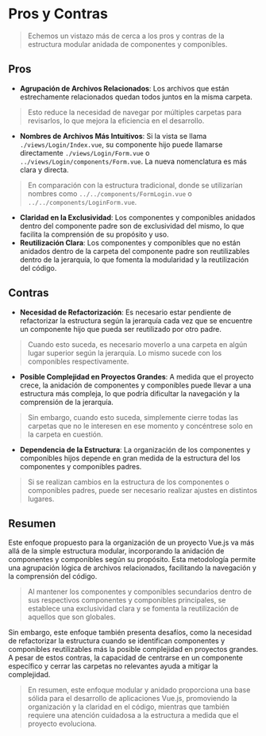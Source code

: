 # Pros y Contras

>Echemos un vistazo más de cerca a los pros y contras de la estructura modular anidada de componentes y componibles.

## Pros

- **Agrupación de Archivos Relacionados**: Los archivos que están estrechamente relacionados quedan todos juntos en la misma carpeta.
>Esto reduce la necesidad de navegar por múltiples carpetas para revisarlos, lo que mejora la eficiencia en el desarrollo.
- **Nombres de Archivos Más Intuitivos**: Si la vista se llama `./views/Login/Index.vue`, su componente hijo puede llamarse directamente `./views/Login/Form.vue` o `../views/Login/components/Form.vue`. La nueva nomenclatura es más clara y directa.
>En comparación con la estructura tradicional, donde se utilizarían nombres como `../../components/FormLogin.vue` o `../../components/LoginForm.vue`.
- **Claridad en la Exclusividad**: Los componentes y componibles anidados dentro del componente padre son de exclusividad del mismo, lo que facilita la comprensión de su propósito y uso.
- **Reutilización Clara**: Los componentes y componibles que no están anidados dentro de la carpeta del componente padre son reutilizables dentro de la jerarquía, lo que fomenta la modularidad y la reutilización del código.

## Contras

- **Necesidad de Refactorización**:  Es necesario estar pendiente de refactorizar la estructura según la jerarquía cada vez que se encuentre un componente hijo que pueda ser reutilizado por otro padre.
>Cuando esto suceda, es necesario moverlo a una carpeta en algún lugar superior según la jerarquía. Lo mismo sucede con los componibles respectivamente.

- **Posible Complejidad en Proyectos Grandes**: A medida que el proyecto crece, la anidación de componentes y componibles puede llevar a una estructura más compleja, lo que podría dificultar la navegación y la comprensión de la jerarquía.
>Sin embargo, cuando esto suceda, simplemente cierre todas las carpetas que no le interesen en ese momento y concéntrese solo en la carpeta en cuestión.

- **Dependencia de la Estructura**: La organización de los componentes y componibles hijos depende en gran medida de la estructura del los componentes y componibles padres.
>Si se realizan cambios en la estructura de los componentes o componibles padres, puede ser necesario realizar ajustes en distintos lugares.


## Resumen

Este enfoque propuesto para la organización de un proyecto Vue.js va más allá de la simple estructura modular, incorporando la anidación de componentes y componibles según su propósito. Esta metodología permite una agrupación lógica de archivos relacionados, facilitando la navegación y la comprensión del código.
>Al mantener los componentes y componibles secundarios dentro de sus respectivos componentes y componibles principales, se establece una exclusividad clara y se fomenta la reutilización de aquellos que son globales.

Sin embargo, este enfoque también presenta desafíos, como la necesidad de refactorizar la estructura cuando se identifican componentes y componibles reutilizables más la posible complejidad en proyectos grandes. A pesar de estos contras, la capacidad de centrarse en un componente específico y cerrar las carpetas no relevantes ayuda a mitigar la complejidad.

>En resumen, este enfoque modular y anidado proporciona una base sólida para el desarrollo de aplicaciones Vue.js, promoviendo la organización y la claridad en el código, mientras que también requiere una atención cuidadosa a la estructura a medida que el proyecto evoluciona.

